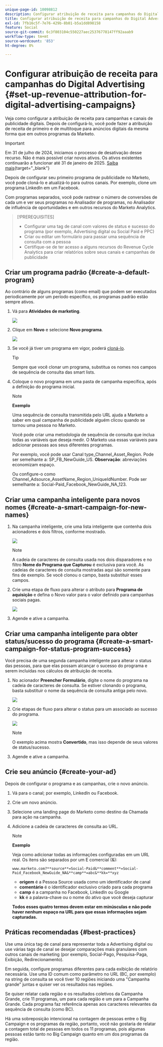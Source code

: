 ```yaml
---
unique-page-id: 10098812
description: Configurar atribuição de receita para campanhas do Digital Advertising - Documentação do Marketo - Documentação do produto
title: Configurar atribuição de receita para campanhas do Digital Advertising
exl-id: 7fb16c5f-7e76-429b-8b01-b5a1dd898158
feature: Social
source-git-commit: 6c3f803104c550227aec25376778147ff92aaab9
workflow-type: tm+mt
source-wordcount: '853'
ht-degree: 0%

---
```


# Configurar atribuição de receita para campanhas do Digital Advertising {#set-up-revenue-attribution-for-digital-advertising-campaigns}

Veja como configurar a atribuição de receita para campanhas e canais de publicidade digitais. Depois de configurá-lo, você pode fazer a atribuição de receita de primeiro e de multitoque para anúncios digitais da mesma forma que em outros programas da Marketo.

>[!IMPORTANT]
>
>Em 31 de julho de 2024, iniciamos o processo de desativação desse recurso. Não é mais possível criar novos ativos. Os ativos existentes continuarão a funcionar até 31 de janeiro de 2025. [Saiba mais](https://nation.marketo.com/t5/employee-blogs/marketo-engage-social-features-deprecation/ba-p/351977){target="_blank"}

Depois de configurar seu primeiro programa de publicidade no Marketo, você pode cloná-lo e atualizá-lo para outros canais. Por exemplo, clone um programa LinkedIn em um Facebook.

Com programas separados, você pode rastrear o número de conversões de cada um e ver seus programas no Analisador de programas, no Analisador de influência de oportunidades e em outros recursos do Marketo Analytics.

>[!PREREQUISITES]
>
>* Configurar uma tag de canal com valores de status e sucesso do programa (por exemplo, Advertising digital ou Social Paid e PPC)
>* Criar ou editar um formulário para passar uma sequência de consulta com a pessoa
>* Certifique-se de ter acesso a alguns recursos do Revenue Cycle Analytics para criar relatórios sobre seus canais e campanhas de publicidade

## Criar um programa padrão {#create-a-default-program}

Ao contrário de alguns programas (como email) que podem ser executados periodicamente por um período específico, os programas padrão estão sempre ativos.

1. Vá para **Atividades de marketing**.

   ![](assets/login-marketing-activities-5.png)

1. Clique em **Novo** e selecione **Novo programa**.

   ![](assets/image2016-3-14-15-52-0.png)

1. Se você já tiver um programa em vigor, poderá [cloná-lo](/help/marketo/product-docs/core-marketo-concepts/programs/working-with-programs/clone-a-program.md).

   >[!TIP]
   >
   >Sempre que você clonar um programa, substitua os nomes nos campos de sequência de consulta das smart lists.

1. Coloque o novo programa em uma pasta de campanha específica, após a definição do programa inicial.

   >[!NOTE]
   >
   >**Exemplo**
   >
   >Uma sequência de consulta transmitida pelo URL ajuda a Marketo a saber em qual campanha de publicidade alguém clicou quando se tornou uma pessoa no Marketo.
   >
   >Você pode criar uma metodologia de sequência de consulta que inclua todas as variáveis que deseja medir. O Marketo usa essas variáveis para adicionar pessoas aos seus diferentes programas.
   >
   >Por exemplo, você pode usar Canal type_Channel_Asset_Region. Pode ser semelhante a: SP_FB_NewGuide_US. **Observação**: abreviações economizam espaço.
   >
   >Ou configure-o como Channel_Adsource_AssetName_Region_UniqueIdNumber. Pode ser semelhante a: Social-Paid_Facebook_NewGuide_NA_123.

## Criar uma campanha inteligente para novos nomes {#create-a-smart-campaign-for-new-names}

1. Na campanha inteligente, crie uma lista inteligente que contenha dois acionadores e dois filtros, conforme mostrado.

   ![](assets/image2016-3-23-13-3a59-3a24.png)

   >[!NOTE]
   >
   >A cadeia de caracteres de consulta usada nos dois disparadores e no filtro **Nome do Programa que Capturou** é exclusiva para você. As cadeias de caracteres de consulta mostradas aqui são somente para fins de exemplo. Se você clonou o campo, basta substituir esses campos.

1. Crie uma etapa de fluxo para alterar o atributo para **Programa de aquisição** e defina o Novo valor para o valor definido para campanhas sociais pagas.

   ![](assets/image2016-3-14-14-3a58-3a6.png)

1. Agende e ative a campanha.

## Criar uma campanha inteligente para obter status/sucesso do programa {#create-a-smart-campaign-for-status-program-success}

Você precisa de uma segunda campanha inteligente para alterar o status das pessoas, para que elas possam alcançar o sucesso do programa e serem incluídas nos cálculos de atribuição de receita.

1. No acionador **Preencher Formulário**, digite o nome do programa na cadeia de caracteres de consulta. Se estiver clonando o programa, basta substituir o nome da sequência de consulta antiga pelo novo.

   ![](assets/image2016-3-23-14-3a7-3a20.png)

1. Crie etapas de fluxo para alterar o status para um associado ao sucesso do programa.

   ![](assets/image2016-3-14-15-3a9-3a29.png)

   >[!NOTE]
   >
   >O exemplo acima mostra **Convertido**, mas isso depende de seus valores de status/sucesso.

1. Agende e ative a campanha.

## Crie seu anúncio {#create-your-ad}

Depois de configurar o programa e as campanhas, crie o novo anúncio.

1. Vá para o canal; por exemplo, LinkedIn ou Facebook.
1. Crie um novo anúncio.
1. Selecione uma landing page do Marketo como destino da Chamada para ação na campanha.
1. Adicione a cadeia de caracteres de consulta ao URL.

   >[!NOTE]
   >
   >**Exemplo**
   >
   >Veja como adicionar todas as informações configuradas em um URL real. Os itens são separados por um E comercial (&amp;):
   >
   >`www.marketo.com?**source**=Social-Paid&**comment**=Social-Paid_Facebook_NewGuide_NA&**camp**=abc&**kk=**xyz`
   >
   >* **origem** é a Pessoa Source usada como um identificador de canal
   >* **comentário** é o identificador exclusivo criado para cada programa
   >* **camp** é a campanha no Facebook, LinkedIn ou Google
   >* **kk** é a palavra-chave ou o nome do ativo que você deseja capturar
   >
   >**Todos esses quatro termos devem estar em minúsculas e não pode haver nenhum espaço na URL para que essas informações sejam capturadas.**

## Práticas recomendadas {#best-practices}

Use uma única tag de canal para representar toda a Advertising digital ou use várias tags de canal se desejar comparações mais granulares com outros canais de marketing (por exemplo, Social-Pago, Pesquisa-Paga, Exibição, Redirecionamento).

Em seguida, configure programas diferentes para cada exibição de relatório necessária. Use uma ID comum como parâmetro no URL (BC, por exemplo) na string de consulta se você tiver 10 regiões iniciando uma &quot;Campanha grande&quot; juntas e quiser ver os resultados nas regiões.

Se quiser relatar cada região e os resultados coletivos da Campanha Grande, crie 11 programas, um para cada região e um para a Campanha Grande. Cada programa faz referência apenas aos caracteres relevantes da sequência de consulta (como BC).

Há uma sobreposição intencional na contagem de pessoas entre o Big Campaign e os programas da região, portanto, você não gostaria de relatar a contagem total de pessoas em todos os 11 programas, pois algumas pessoas estão tanto no Big Campaign quanto em um dos programas da região.
